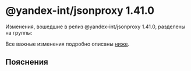 # @yandex-int/jsonproxy 1.41.0

<!-- ЧЕЛОВЕЧЕСКОЕ ВСТУПЛЕНИЕ -->

Изменения, вошедшие в релиз @yandex-int/jsonproxy 1.41.0, разделены на группы:

Все важные изменения подробно описаны [ниже](#Пояснения).

## Пояснения

